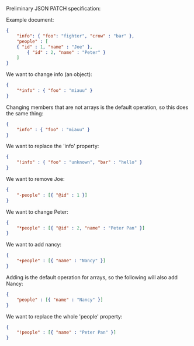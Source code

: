 Preliminary JSON PATCH specification:

Example document:
```json
{
    "info": { "foo": "fighter", "crow" : "bar" },
    "people" : [
	{ "id" : 1, "name" : "Joe" },
        { "id" : 2, "name" : "Peter" }
    ]
}
```

We want to change info (an object):
```json
{
    "*info" : { "foo" : "miauu" }
}
```

Changing members that are not arrays is the default operation, so this does the same thing:
```json
{
    "info" : { "foo" : "miauu" }
}
```

We want to replace the 'info' property:
```json
{
    "!info" : { "foo" : "unknown", "bar" : "hello" }
}
```

We want to remove Joe:
```json
{
    "-people" : [{ "@id" : 1 }]
}
```

We want to change Peter:
```json
{
    "*people" : [{ "@id" : 2, "name" : "Peter Pan" }]
}
```

We want to add nancy:
```json
{
    "+people" : [{ "name" : "Nancy" }]
}
```

Adding is the default operation for arrays, so the following will also add Nancy:
```json
{
    "people" : [{ "name" : "Nancy" }]
}
```

We want to replace the whole 'people' property:
```json
{
    "!people" : [{ "name" : "Peter Pan" }]
}
```
